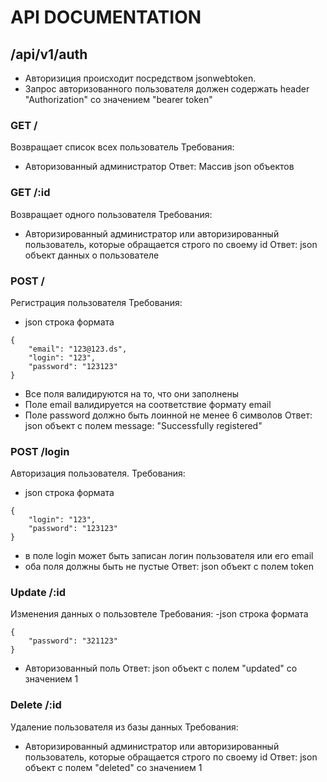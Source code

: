 # API DOCUMENTATION

## /api/v1/auth

- Авторизиция происходит посредством jsonwebtoken.
- Запрос авторизованного пользователя должен содержать header "Authorization" со значением "bearer token"

### GET /

Возвращает список всех пользователь
Требования:
- Авторизованный администратор
Ответ: Массив json объектов

### GET /:id

Возвращает одного пользователя
Требования:
- Авторизированный администратор или авторизированный пользователь, которые обращается строго по своему id
Ответ: json объект данных о пользователе


### POST /

Регистрация пользователя
Требования:
- json строка формата
```
{
    "email": "123@123.ds",
    "login": "123",
    "password": "123123"
}
```
- Все поля валидируются на то, что они заполнены
- Поле email валидируется на соответствие формату email
- Поле password должно быть лоинной не менее 6 символов
Ответ: json объект с полем message: "Successfully registered"


### POST /login

Авторизация пользователя.
Требования:
- json строка формата
```
{
    "login": "123",
    "password": "123123"
}
```
- в поле login может быть записан логин пользователя или его email
- оба поля должны быть не пустые
Ответ: json объект с полем token

### Update /:id 

Изменения данных о пользовтеле
Требования: 
-json строка формата
```
{
    "password": "321123"
}
```
- Авторизованный поль
Ответ: json объект с полем "updated" со значением 1

### Delete /:id

Удаление пользователя из базы данных
Требования:
- Авторизированный администратор или авторизированный пользователь, которые обращается строго по своему id
Ответ: json объект с полем "deleted" со значением 1
